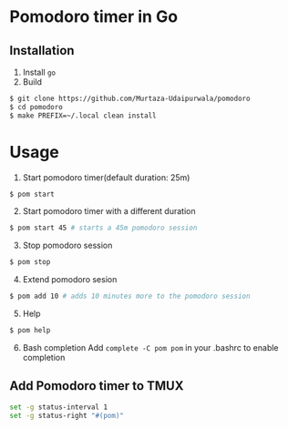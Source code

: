 # Pomodoro timer in Go

## Installation
1. Install `go`
2. Build
```bash
$ git clone https://github.com/Murtaza-Udaipurwala/pomodoro
$ cd pomodoro
$ make PREFIX=~/.local clean install
```

# Usage
1. Start pomodoro timer(default duration: 25m)
```bash
$ pom start
```

2. Start pomodoro timer with a different duration
```bash
$ pom start 45 # starts a 45m pomodoro session
```

3. Stop pomodoro session
```bash
$ pom stop
```

4. Extend pomodoro sesion
```bash
$ pom add 10 # adds 10 minutes more to the pomodoro session
```

5. Help
```bash
$ pom help
```

6. Bash completion
Add `complete -C pom pom` in your .bashrc to enable completion

## Add Pomodoro timer to TMUX
```bash
set -g status-interval 1
set -g status-right "#(pom)"
```

